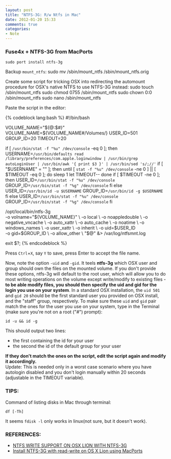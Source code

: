 ```yaml
---
layout: post
title: "NTFS-3G: R/w Ntfs in Mac"
date: 2012-01-20 15:33
comments: true
categories:
- Note
---
```


### Fuse4x + NTFS-3G from MacPorts

    sudo port install ntfs-3g

Backup `mount_ntfs`:
    sudo mv /sbin/mount_ntfs /sbin/mount_ntfs.orig

Create some script for tricking OSX into redirecting the automount procedure for OSX's native NTFS to use NTFS-3G instead:
    sudo touch /sbin/mount_ntfs
    sudo chmod 0755 /sbin/mount_ntfs
    sudo chown 0:0 /sbin/mount_ntfs
    sudo nano /sbin/mount_ntfs

Paste the script in the editor:

{% codeblock lang:bash %}
#!/bin/bash

VOLUME_NAME="${@:$#}"
VOLUME_NAME=${VOLUME_NAME#/Volumes/}
USER_ID=501
GROUP_ID=20
TIMEOUT=20

if [ `/usr/bin/stat -f "%u" /dev/console` -eq 0 ]; then
    USERNAME=`/usr/bin/defaults read /library/preferences/com.apple.loginwindow | /usr/bin/grep autoLoginUser | /usr/bin/awk '{ print $3 }' | /usr/bin/sed 's/;//'`
    if [ "$USERNAME" = "" ]; then
        until [ `stat -f "%u" /dev/console` -ne 0 ] || [ $TIMEOUT -eq 0 ]; do
            sleep 1
            let TIMEOUT--
        done
        if [ $TIMEOUT -ne 0 ]; then
            USER_ID=`/usr/bin/stat -f "%u" /dev/console`
            GROUP_ID=`/usr/bin/stat -f "%g" /dev/console`
        fi
    else
        USER_ID=`/usr/bin/id -u $USERNAME`
        GROUP_ID=`/usr/bin/id -g $USERNAME`
    fi
else
    USER_ID=`/usr/bin/stat -f "%u" /dev/console`
    GROUP_ID=`/usr/bin/stat -f "%g" /dev/console`
fi

/opt/local/bin/ntfs-3g \
    -o volname="${VOLUME_NAME}" \
    -o local \
    -o noappledouble \
    -o negative_vncache \
    -o auto_xattr \
    -o auto_cache \
    -o noatime \
    -o windows_names \
    -o user_xattr \
    -o inherit \
    -o uid=$USER_ID \
    -o gid=$GROUP_ID \
    -o allow_other \
    "$@" &> /var/log/ntfsmnt.log

exit $?;
{% endcodeblock %}

Press `Ctrl`+`X`, say `Y` to save, press Enter to accept the file name.

Now, note the option `-uid` and `-gid`. It teels __ntfs-3g__ which OSX user and group should own the files on the mounted volume. If you don't provide these options, ntfs-3g will default to the root user, which will allow you to do most writing operations on the volume except write/modify to existing files - __to be able modify files, you should then specify the uid and gid for the login you use on your system__. In a standard OSX installation, the `uid 501` and `gid 20` should be the first standard user you provided on OSX install, and the "staff" group, respectively. To make sure these `uid` and `gid` pair match the ones for the user you use on your system, type in the Terminal (make sure you're not on a root ("#") prompt):

    id -u && id -g

This should output two lines:  
- the first containing the id for your user  
- the second the id of the default group for your user

__If they don't match the ones on the script, edit the script again and modify it accordingly.__  
Update: This is needed only in a worst case scenario where you have autologin disabled and you don't login manually within 20 seconds (adjustable in the TIMEOUT variable).


### TIPS:
Command of listing disks in Mac through terminal:

    df [-Th]

It seems `fdisk -l` only works in linux(not sure, but it doesn't work).


### REFERENCES:

- [NTFS WRITE SUPPORT ON OSX LION WITH NTFS-3G](http://fernandoff.posterous.com/ntfs-write-support-on-osx-lion-with-ntfs-3g-f)
- [Install NTFS-3G with read-write on OS X Lion using MacPorts](http://superuser.com/questions/316341/install-ntfs-3g-with-read-write-on-os-x-lion-using-macports)
